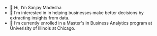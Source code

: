 - 👋 Hi, I’m Sanjay Madesha
- 👀 I’m interested in in helping businesses make better decisions by extracting insights from data.
- 🌱 I’m currently enrolled in a Master's in Business Analytics program at Univerisity of Illinois at Chicago.

<!---
smadesh2/smadesh2 is a ✨ special ✨ repository because its `README.md` (this file) appears on your GitHub profile.
You can click the Preview link to take a look at your changes.
--->
